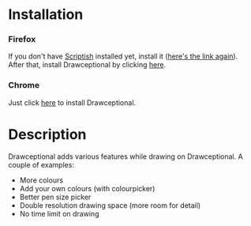 # Installation
### Firefox
If you don't have [Scriptish](https://addons.mozilla.org/firefox/addon/scriptish/) installed yet, install it ([here's the link again](https://addons.mozilla.org/firefox/addon/scriptish/)).  
After that, install Drawceptional by clicking [here](https://raw.github.com/Paperfold/Drawceptional/master/drawceptional.user.js).

### Chrome
Just click [here](https://raw.github.com/Paperfold/Drawceptional/master/drawceptional.user.js) to install Drawceptional.

# Description
Drawceptional adds various features while drawing on Drawceptional. A couple of examples:

* More colours  
* Add your own colours (with colourpicker)  
* Better pen size picker  
* Double resolution drawing space (more room for detail)
* No time limit on drawing